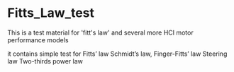 # Fitts_Law_test
This is a test material for 'fitt's law' and several more HCI motor performance models

it contains simple test for
Fitts’ law
Schmidt’s law,
Finger-Fitts’ law
Steering law
Two-thirds power law
